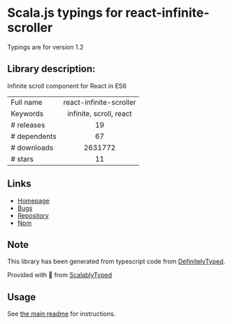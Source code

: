 
# Scala.js typings for react-infinite-scroller

Typings are for version 1.2

## Library description:
Infinite scroll component for React in ES6

|                    |                 |
| ------------------ | :-------------: |
| Full name          | react-infinite-scroller |
| Keywords           | infinite, scroll, react |
| # releases         | 19 |
| # dependents       | 67 |
| # downloads        | 2631772 |
| # stars            | 11 |

## Links
- [Homepage](https://github.com/CassetteRocks/react-infinite-scroller#readme)
- [Bugs](https://github.com/CassetteRocks/react-infinite-scroller/issues)
- [Repository](https://github.com/CassetteRocks/react-infinite-scroller)
- [Npm](https://www.npmjs.com/package/react-infinite-scroller)
    


## Note
This library has been generated from typescript code from [DefinitelyTyped](https://definitelytyped.org).

Provided with :purple_heart: from [ScalablyTyped](https://github.com/oyvindberg/ScalablyTyped)

## Usage
See [the main readme](../../readme.md) for instructions.


